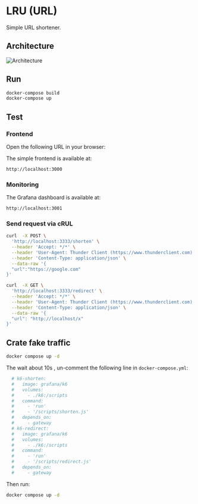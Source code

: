 # LRU (URL)

Simple URL shortener.

## Architecture

![Architecture](https://i.ibb.co/sFdm1s1/2023-07-07-14-08.png)

## Run

```bash
docker-compose build
docker-compose up
```

## Test

### Frontend

Open the following URL in your browser:

The simple frontend is available at:

```bash
http://localhost:3000
```

### Monitoring

The Grafana dashboard is available at:

```bash
http://localhost:3001
```

### Send request via cRUL

```bash
curl  -X POST \
  'http://localhost:3333/shorten' \
  --header 'Accept: */*' \
  --header 'User-Agent: Thunder Client (https://www.thunderclient.com)' \
  --header 'Content-Type: application/json' \
  --data-raw '{
  "url":"https://google.com"
}'
```

```bash
curl  -X GET \
  'http://localhost:3333/redirect' \
  --header 'Accept: */*' \
  --header 'User-Agent: Thunder Client (https://www.thunderclient.com)' \
  --header 'Content-Type: application/json' \
  --data-raw '{
  "url": "http://localhost/x"
}'
```

## Crate fake traffic

```bash
docker compose up -d
```

The wait about 10s , un-comment the following line in `docker-compose.yml`:

```yaml
  # k6-shorten:
  #   image: grafana/k6
  #   volumes:
  #     - ./k6:/scripts
  #   command:
  #     - 'run'
  #     - '/scripts/shorten.js'
  #   depends_on:
  #     - gateway
  # k6-redirect:
  #   image: grafana/k6
  #   volumes:
  #     - ./k6:/scripts
  #   command:
  #     - 'run'
  #     - '/scripts/redirect.js'
  #   depends_on:
  #     - gateway
```

Then run:

```bash
docker compose up -d
```
